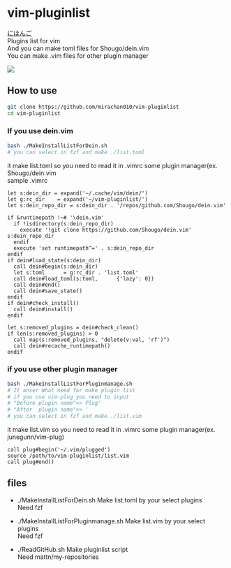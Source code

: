 # vim-pluginlist
[にほんご](./README_ja.md)  
Plugins list for vim  
And you can make toml files for Shougo/dein.vim  
You can make .vim files for other plugin manager

![](https://i.imgur.com/dNyZLlQ.png)  

## How to use
```bash
git clone https://github.com/mirachan010/vim-pluginlist
cd vim-pluginlist
```

### If you use dein.vim
```bash
bash ./MakeInstallListForDein.sh
# you can select in fzf and make ./list.toml
```
it make list.toml so you need to read it in .vimrc some plugin manager(ex. Shougo/dein.vim  
sample .vimrc  

```vim
let s:dein_dir = expand('~/.cache/vim/dein/')
let g:rc_dir    = expand('~/vim-pluginlist/')
let s:dein_repo_dir = s:dein_dir . '/repos/github.com/Shougo/dein.vim'

if &runtimepath !~# '\dein.vim'
  if !isdirectory(s:dein_repo_dir)
    execute '!git clone https://github.com/Shougo/dein.vim' s:dein_repo_dir
  endif
  execute 'set runtimepath^=' . s:dein_repo_dir
endif
if dein#load_state(s:dein_dir)
  call dein#begin(s:dein_dir)
  let s:toml      = g:rc_dir . 'list.toml'
  call dein#load_toml(s:toml,      {'lazy': 0})
  call dein#end()
  call dein#save_state()
endif
if dein#check_install()
  call dein#install()
endif

let s:removed_plugins = dein#check_clean()
if len(s:removed_plugins) > 0
  call map(s:removed_plugins, "delete(v:val, 'rf')")
  call dein#recache_runtimepath()
endif
```
### if you use other plugin manager
```bash
bash ./MakeInstallListForPluginmanage.sh
# It anser What need for make plugin list
# if you use vim-plug you need to input 
# "Before plugin name">> Plug'
# "After  plugin name">> '
# you can select in fzf and make ./list.vim
```

it make list.vim so you need to read it in .vimrc some plugin manager(ex. junegunn/vim-plug)
```vim
call plug#begin('~/.vim/plugged')
source /path/to/vim-pluginlist/list.vim
call plug#end()
```
## files
+ ./MakeInstallListForDein.sh
Make list.toml by your select plugins  
Need fzf  

+ ./MakeInstallListForPluginmanage.sh
Make list.vim by your select plugins  
Need fzf  

+ ./ReadGitHub.sh
Make pluginlist script  
Need mattn/my-repositories  
